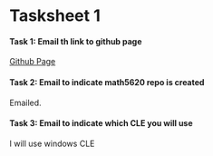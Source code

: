 # Tasksheet 1  
#### Task 1: Email th link to github page  
[Github Page](https://gftbs.github.io/math5620)  
  
#### Task 2: Email to indicate math5620 repo is created
Emailed.  
  
#### Task 3: Email to indicate which CLE you will use  
I will use windows CLE  
